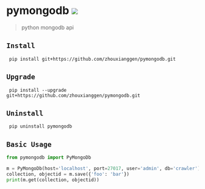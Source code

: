 pymongodb
![](https://img.shields.io/badge/python%20-%203.7-brightgreen.svg)
========
> python mongodb api 

## `Install`
` pip install git+https://github.com/zhouxianggen/pymongodb.git`

## `Upgrade`
` pip install --upgrade git+https://github.com/zhouxianggen/pymongodb.git`

## `Uninstall`
` pip uninstall pymongodb`

## `Basic Usage`
```python
from pymongodb import PyMongoDb

m = PyMongoDb(host='localhost', port=27017, user='admin', db='crawler')
collection, objectid = m.save({'foo': 'bar'})
print(m.get(collection, objectid))
```
